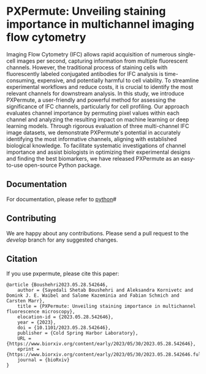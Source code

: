 # PXPermute: Unveiling staining importance in multichannel imaging flow cytometry

Imaging Flow Cytometry (IFC) allows rapid acquisition of numerous single-cell images per second, capturing information from multiple fluorescent channels. However, the traditional process of staining cells with fluorescently labeled conjugated antibodies for IFC analysis is time-consuming, expensive, and potentially harmful to cell viability. To streamline experimental workflows and reduce costs, it is crucial to identify the most relevant channels for downstream analysis. In this study, we introduce PXPermute, a user-friendly and powerful method for assessing the significance of IFC channels, particularly for cell profiling. Our approach evaluates channel importance by permuting pixel values within each channel and analyzing the resulting impact on machine learning or deep learning models. Through rigorous evaluation of three multi-channel IFC image datasets, we demonstrate PXPermute's potential in accurately identifying the most informative channels, aligning with established biological knowledge. To facilitate systematic investigations of channel importance and assist biologists in optimizing their experimental designs and finding the best biomarkers, we have released PXPermute as an easy-to-use open-source Python package.

## Documentation

For documentation, please refer to [python](python)#

## Contributing

We are happy about any contributions. Please send a pull request to the *develop* branch for any suggested changes.

## Citation

If you use pxpermute, please cite this paper:

```
@article {Boushehri2023.05.28.542646,
	author = {Sayedali Shetab Boushehri and Aleksandra Kornivetc and Domink J. E. Waibel and Salome Kazeminia and Fabian Schmich and Carsten Marr},
	title = {PXPermute: Unveiling staining importance in multichannel fluorescence microscopy},
	elocation-id = {2023.05.28.542646},
	year = {2023},
	doi = {10.1101/2023.05.28.542646},
	publisher = {Cold Spring Harbor Laboratory},
	URL = {https://www.biorxiv.org/content/early/2023/05/30/2023.05.28.542646},
	eprint = {https://www.biorxiv.org/content/early/2023/05/30/2023.05.28.542646.full.pdf},
	journal = {bioRxiv}
}

```


